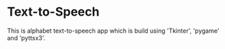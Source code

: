 # Text-to-Speech

This is alphabet text-to-speech app which is build using 'Tkinter', 'pygame' and 'pyttsx3'. 
